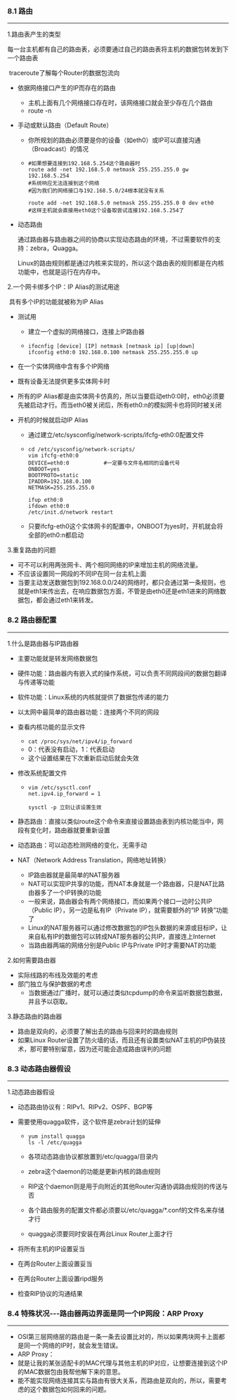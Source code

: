 ### 8.1 路由

***

1.路由表产生的类型

​	每一台主机都有自己的路由表，必须要通过自己的路由表将主机的数据包转发到下一个路由表

​	traceroute了解每个Router的数据包流向

+ 依据网络接口产生的IP而存在的路由

  + 主机上面有几个网络接口存在时，该网络接口就会至少存在几个路由
  + route -n

+ 手动或默认路由（Default Route）

  + 你所规划的路由必须要是你的设备（如eth0）或IP可以直接沟通（Broadcast）的情况

  + ```shell
    #如果想要连接到192.168.5.254这个路由器时
    route add -net 192.168.5.0 netmask 255.255.255.0 gw 192.168.5.254
    #系统响应无法连接到这个网络
    #因为我们的网络接口与192.168.5.0/24根本就没有关系
    
    route add -net 192.168.5.0 netmask 255.255.255.0 0 dev eth0
    #这样主机就会直接用eth0这个设备取尝试连接192.168.5.254了
    
    ```

+ 动态路由

  通过路由器与路由器之间的协商以实现动态路由的环境，不过需要软件的支持：zebra，Quagga。

  Linux的路由规则都是通过内核来实现的，所以这个路由表的规则都是在内核功能中，也就是运行在内存中。



2.一个网卡绑多个IP：IP Alias的测试用途

​	具有多个IP的功能就被称为IP Alias

+ 测试用

  + 建立一个虚拟的网络接口，连接上IP路由器

  + ```shell
    ifocnfig [device] [IP] netmask [netmask ip] [up|down]
    ifconfig eth0:0 192.168.0.100 netmask 255.255.255.0 up
    ```

+ 在一个实体网络中含有多个IP网络

+ 既有设备无法提供更多实体网卡时

+ 所有的IP Alias都是由实体网卡仿真的，所以当要启动eth0:0时，eth0必须要先被启动才行。而当eth0被关闭后，所有eth0:n的模拟网卡也将同时被关闭



+ 开机的时候就启动IP Alias

  + 通过建立/etc/sysconfig/network-scripts/ifcfg-eth0:0配置文件

  + ```shell
    cd /etc/sysconfig/network-scripts/
    vim ifcfg-eth0:0
    DEVICE=eth0:0			#一定要与文件名相同的设备代号
    ONBOOT=yes
    BOOTPROTO=static
    IPADDR=192.168.0.100
    NETMASK=255.255.255.0
    
    ifup eth0:0
    ifdown eth0:0
    /etc/init.d/network restart
    ```

  + 只要ifcfg-eth0这个实体网卡的配置中，ONBOOT为yes时，开机就会将全部的eth0:n都启动



3.重复路由的问题

+ 可不可以利用两张网卡、两个相同网络的IP来增加主机的网络流量。
+ 不应该设置同一网段的不同IP在同一台主机上面
+ 当要主动发送数据包到192.168.0.0/24的网络时，都只会通过第一条规则，也就是eth1来传出去，在响应数据包方面，不管是由eth0还是eth1进来的网络数据包，都会通过eth1来转发。



### 8.2 路由器配置

***

1.什么是路由器与IP路由器

+ 主要功能就是转发网络数据包
+ 硬件功能：路由器内有嵌入式的操作系统，可以负责不同网段间的数据包翻译与传递等功能
+ 软件功能：Linux系统的内核就提供了数据包传递的能力
+ 以太网中最简单的路由器功能：连接两个不同的网段



+ 查看内核功能的显示文件
  + `cat /proc/sys/net/ipv4/ip_forward`
  + 0：代表没有启动，1：代表启动
  + 这个设置结果在下次重新启动后就会失效

+ 修改系统配置文件

  + ```shell
    vim /etc/sysctl.conf
    net.ipv4.ip_forward = 1
    
    sysctl -p 立刻让该设置生效
    ```

+ 静态路由：直接以类似route这个命令来直接设置路由表到内核功能当中，网段有变化时，路由器就要重新设置

+ 动态路由：可以动态检测网络的变化，无需手动



+ NAT（Network Address Translation，网络地址转换）
  + IP路由器就是最简单的NAT服务器
  + NAT可以实现IP共享的功能，而NAT本身就是一个路由器，只是NAT比路由器多了一个IP转换的功能
  + 一般来说，路由器会有两个网络接口，而如果两个接口一边时公共IP（Public IP），另一边是私有IP（Private IP），就需要额外的“IP 转换”功能了
  + Linux的NAT服务器可以通过修改数据包的IP包头数据的来源或目标IP，让来自私有IP的数据包可以转成NAT服务器的公共IP，直接连上Internet
  + 当路由器两端的网络分别是Public IP与Private IP时才需要NAT的功能



2.如何需要路由器

+ 实际线路的布线及效能的考虑
+ 部门独立与保护数据的考虑
  + 当数据通过广播时，就可以通过类似tcpdump的命令来监听数据包数据，并且予以窃取。



3.静态路由的路由器

+ 路由是双向的，必须要了解出去的路由与回来时的路由规则
+ 如果Linux Router设置了防火墙的话，而且还有设置类似NAT主机的IP伪装技术，那可要特别留意，因为还可能会造成路由误判的问题



### 8.3 动态路由器假设

***

1.动态路由器假设

+ 动态路由协议有：RIPv1、RIPv2、OSPF、BGP等

+ 需要使用quagga软件，这个软件是zebra计划的延伸

  + ```shell
    yum install quagga
    ls -l /etc/quagga
    ```

  + 各项动态路由协议都放置到/etc/quagga/目录内

  + zebra这个daemon的功能是更新内核的路由规则

  + RIP这个daemon则是用于向附近的其他Router沟通协调路由规则的传送与否

  + 各个路由服务的配置文件都必须要以/etc/quagga/*.conf的文件名来存储才行

  + quagga必须要同时安装在两台Linux Router上面才行

+ 将所有主机的IP设置妥当

+ 在两台Router上面设置妥当

+ 在两台Router上面设置ripd服务

+ 检查RIP协议的沟通结果



### 8.4 特殊状况---路由器两边界面是同一个IP网段：ARP Proxy

***

+ OSI第三层网络层的路由是一条一条去设置比对的，所以如果两块网卡上面都是同一个网络的IP时，就会发生错误。
+  ARP Proxy：
  + 就是让我的某张适配卡的MAC代理与其他主机的IP对应，让想要连接到这个IP的MAC数据包由我帮他解下来的意思。
+ 能不能实现网络连接其实与路由有很大关系，而路由是双向的，所以，需要考虑的这个数据包如何回来的问题。